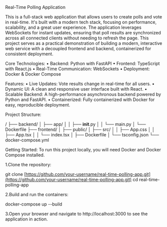Real-Time Polling Application

This is a full-stack web application that allows users to create polls and vote in real-time. It's built with a modern tech stack, focusing on performance, scalability, and a great user experience.
The application leverages WebSockets for instant updates, ensuring that poll results are synchronized across all connected clients without needing to refresh the page. This project serves as a practical demonstration of building a modern, interactive web service with a decoupled frontend and backend, containerized for consistent deployment.

Core Technologies:
•	Backend: Python with FastAPI
•	Frontend: TypeScript with React.js
•	Real-Time Communication: WebSockets
•	Deployment: Docker & Docker Compose

Features:
•	Live Updates: Vote results change in real-time for all users.
•	Dynamic UI: A clean and responsive user interface built with React.
•	Scalable Backend: A high-performance asynchronous backend powered by Python and FastAPI.
•	Containerized: Fully containerized with Docker for easy, reproducible deployment.

Project Structure:

/
├── backend/
│   ├── app/
│   │   ├── __init__.py
│   │   └── main.py
│   └── Dockerfile
├── frontend/
│   ├── public/
│   ├── src/
│   │   ├── App.css
│   │   ├── App.tsx
│   │   └── index.tsx
│   ├── Dockerfile
│   └── tsconfig.json
└── docker-compose.yml

Getting Started:
To run this project locally, you will need Docker and Docker Compose installed.

1.Clone the repository:

git clone [https://github.com/your-username/real-time-polling-app.git](https://github.com/your-username/real-time-polling-app.git)
cd real-time-polling-app

2.Build and run the containers:

docker-compose up --build

3.Open your browser and navigate to http://localhost:3000 to see the application in action.
